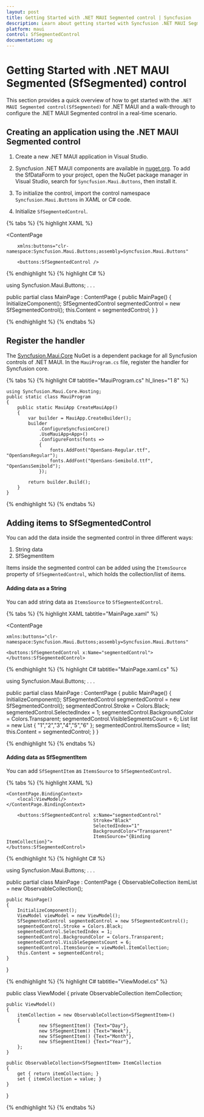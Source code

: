 ```yaml
---
layout: post
title: Getting Started with .NET MAUI Segmented control | Syncfusion
description: Learn about getting started with Syncfusion .NET MAUI Segmented (SfSegmented) control in mobile and desktop applications from a single shared codebase.
platform: maui
control: SfSegmentedControl
documentation: ug
---
```


# Getting Started with .NET MAUI Segmented (SfSegmented) control

This section provides a quick overview of how to get started with the `.NET MAUI Segmented control(SfSegmented)` for .NET MAUI and a walk-through to configure the .NET MAUI Segmented control in a real-time scenario.

## Creating an application using the .NET MAUI Segmented control

1. Create a new .NET MAUI application in Visual Studio.

2. Syncfusion .NET MAUI components are available in [nuget.org](https://www.nuget.org/). To add the SfDataForm to your project, open the NuGet package manager in Visual Studio, search for `Syncfusion.Maui.Buttons`, then install it.

3. To initialize the control, import the control namespace `Syncfusion.Maui.Buttons` in XAML or C# code.

4. Initialize `SfSegmentedControl`.


{% tabs %}
{% highlight XAML %}

<ContentPage   
            
        xmlns:buttons="clr-namespace:Syncfusion.Maui.Buttons;assembly=Syncfusion.Maui.Buttons"

        <buttons:SfSegmentedControl />
</ContentPage>

{% endhighlight %}
{% highlight C# %}

using Syncfusion.Maui.Buttons;
. . .

public partial class MainPage : ContentPage
{
    public MainPage()
    {
        InitializeComponent();
        SfSegmentedControl segmentedControl = new SfSegmentedControl();
        this.Content = segmentedControl;
    }
}

{% endhighlight %}
{% endtabs %}

## Register the handler

The [Syncfusion.Maui.Core](https://help.syncfusion.com/cr/maui/Syncfusion.Maui.Core.html) NuGet is a dependent package for all Syncfusion controls of .NET MAUI. In the `MauiProgram.cs` file, register the handler for Syncfusion core.

{% tabs %}
{% highlight C# tabtitle="MauiProgram.cs" hl_lines="1 8" %}

    
    using Syncfusion.Maui.Core.Hosting;
    public static class MauiProgram
    {
	    public static MauiApp CreateMauiApp()
	    {
	        var builder = MauiApp.CreateBuilder();
		    builder
			    .ConfigureSyncfusionCore()
			    .UseMauiApp<App>()
			    .ConfigureFonts(fonts =>
			    {
				    fonts.AddFont("OpenSans-Regular.ttf", "OpenSansRegular");
				    fonts.AddFont("OpenSans-Semibold.ttf", "OpenSansSemibold");
			    });

		    return builder.Build();
	    }
    }

{% endhighlight %}
{% endtabs %}

## Adding items to SfSegmentedControl

You can add the data inside the segmented control in three different ways: 

1. String data
2. SfSegmentItem

Items inside the segmented control can be added using the `ItemsSource` property of `SfSegmentedControl`, which holds the collection/list of items.

#### Adding data as a String

You can add string data as `ItemsSource` to `SfSegmentedControl`.

{% tabs %}
{% highlight XAML tabtitle="MainPage.xaml" %}

<ContentPage   
            
    xmlns:buttons="clr-namespace:Syncfusion.Maui.Buttons;assembly=Syncfusion.Maui.Buttons"

    <buttons:SfSegmentedControl x:Name="segmentedControl">
    </buttons:SfSegmentedControl>
</ContentPage>

{% endhighlight %}
{% highlight C# tabtitle="MainPage.xaml.cs" %}

using Syncfusion.Maui.Buttons;
. . .

public partial class MainPage : ContentPage
{
    public MainPage()
    {
        InitializeComponent();
        SfSegmentedControl segmentedControl = new SfSegmentedControl();
        segmentedControl.Stroke = Colors.Black;
        segmentedControl.SelectedIndex = 1;
        segmentedControl.BackgroundColor = Colors.Transparent;
        segmentedControl.VisibleSegmentsCount = 6;
        List<string> list = new List<string>
                {
                    "1","2","3","4","5","6"
                };
        segmentedControl.ItemsSource = list;
        this.Content = segmentedControl;
    }
}

{% endhighlight %}
{% endtabs %}

#### Adding data as SfSegmentItem

You can add `SfSegmentItem` as `ItemsSource` to `SfSegmentedControl`.

{% tabs %}
{% highlight XAML %}

<ContentPage   
    xmlns:local="clr-namespace:SfSegmentSample"
    xmlns:buttons="clr-namespace:Syncfusion.Maui.Buttons;assembly=Syncfusion.Maui.Buttons">

    <ContentPage.BindingContext>
        <local:ViewModel/>
    </ContentPage.BindingContext>

        <buttons:SfSegmentedControl x:Name="segmentedControl"
                                    Stroke="Black"
                                    SelectedIndex="1"
                                    BackgroundColor="Transparent"
                                    ItemsSource="{Binding ItemCollection}">
    </buttons:SfSegmentedControl>
</ContentPage>

{% endhighlight %}
{% highlight C# %}

using Syncfusion.Maui.Buttons;
. . .

public partial class MainPage : ContentPage
{
    ObservableCollection<SfSegmentItem> itemList = new ObservableCollection<SfSegmentItem>();

    public MainPage()
    {
        InitializeComponent();
        ViewModel viewModel = new ViewModel();
        SfSegmentedControl segmentedControl = new SfSegmentedControl();
        segmentedControl.Stroke = Colors.Black;
        segmentedControl.SelectedIndex = 1;
        segmentedControl.BackgroundColor = Colors.Transparent;
        segmentedControl.VisibleSegmentsCount = 6;
        segmentedControl.ItemsSource = viewModel.ItemCollection;
        this.Content = segmentedControl;
    }
}

{% endhighlight %}
{% highlight C# tabtitle="ViewModel.cs" %}

public class ViewModel
{
    private ObservableCollection<SfSegmentItem> itemCollection;

    public ViewModel()
    {
        itemCollection = new ObservableCollection<SfSegmentItem>()
        {
                new SfSegmentItem() {Text="Day"},
                new SfSegmentItem() {Text="Week"},
                new SfSegmentItem() {Text="Month"},
                new SfSegmentItem() {Text="Year"},
        };
    }

    public ObservableCollection<SfSegmentItem> ItemCollection
    {
        get { return itemCollection; }
        set { itemCollection = value; }
    }
}

{% endhighlight %}
{% endtabs %}
